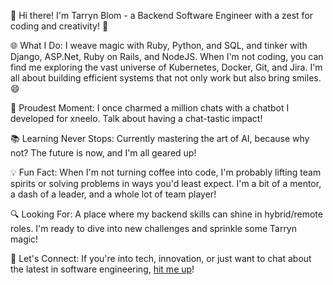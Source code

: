 👋 Hi there! I'm Tarryn Blom - a Backend Software Engineer with a zest for coding and creativity! 🚀

🌐 What I Do: I weave magic with Ruby, Python, and SQL, and tinker with Django, ASP.Net, Ruby on Rails, and NodeJS. When I'm not coding, you can find me exploring the vast universe of Kubernetes, Docker, Git, and Jira. I'm all about building efficient systems that not only work but also bring smiles. 😄

🎉 Proudest Moment: I once charmed a million chats with a chatbot I developed for xneelo. Talk about having a chat-tastic impact!

📚 Learning Never Stops: Currently mastering the art of AI, because why not? The future is now, and I'm all geared up!

💡 Fun Fact: When I'm not turning coffee into code, I'm probably lifting team spirits or solving problems in ways you'd least expect. I'm a bit of a mentor, a dash of a leader, and a whole lot of team player!

🔍 Looking For: A place where my backend skills can shine in hybrid/remote roles. I'm ready to dive into new challenges and sprinkle some Tarryn magic!

🔗 Let's Connect: If you're into tech, innovation, or just want to chat about the latest in software engineering, [hit me up](www.linkedin.com/in/tarrynblom)!
